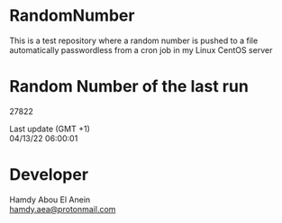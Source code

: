 # RandomNumber    
This is a test repository where a random number is pushed to a file automatically passwordless from a cron job in my Linux CentOS server    
# Random Number of the last run   
27822
      
Last update (GMT +1)    
04/13/22 06:00:01
# Developer    
Hamdy Abou El Anein   
hamdy.aea@protonmail.com
